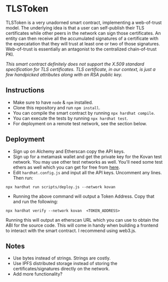 # TLSToken

TLSToken is a very unadorned smart contract, implementing a web-of-trust model. The underlying idea is that a user can self-publish their TLS certificates while other peers in the network can sign those certificates. An entity can then receive all the accumulated signatures of a certificate with the expecatation that they will trust at least one or two of those signatures. Web-of-trust is essentially an antagonist to the centralized chain-of-trust PKI.

*This smart contract definitely does not support the X.509 standard specification for TLS certificates. TLS certificate, in our context, is just a few handpicked attributes along with an RSA public key.*

## Instructions
* Make sure to have `node` & `npm` installed.
* Clone this repository and run `npm install`.
* You can compile the smart contract by running `npx hardhat compile`.
* You can execute the tests by running `npx hardhat test`.
* For deployment on a remote test network, see the section below.

## Deployment
* Sign up on Alchemy and Etherscan copy the API keys.
* Sign up for a metamask wallet and get the private key for the Kovan test network. You may use other test networks as well. You'll need some test ethers as well which you can get for free from [here](https://faucet.kovan.network/).
* Edit `hardhat.config.js` and input all the API keys. Uncomment any lines. Then run:
```
npx hardhat run scripts/deploy.js --network kovan
```
* Running the above command will output a Token Address. Copy that and run the following:
```
npx hardhat verify --network kovan  <TOKEN_ADDRESS>
```
Running this will output an etherscan URL which you can use to obtain the ABI for the source code. This will come in handy when building a frontend to interact with the smart contract. I recommend using web3.js.

## Notes  
* Use bytes instead of strings. Strings are costly.
* Use IPFS distributed storage instead of storing the certificates/signatures directly on the network.
* Add more functionality?